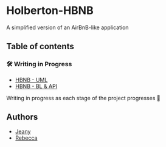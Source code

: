 # Holberton-HBNB

A simplified version of an AirBnB-like application

## Table of contents
### 🛠️ Writing in Progress  

- [HBNB - UML](https://github.com/SG1-Rebecca/holbertonschool-hbnb/tree/main/part1)
- [HBNB - BL & API](https://github.com/SG1-Rebecca/holbertonschool-hbnb/tree/main/part2)

Writing in progress as each stage of the project progresses 🚀  


## Authors

- [Jeany](https://github.com/SabyJeany)
- [Rebecca](https://github.com/SG1-Rebecca)
